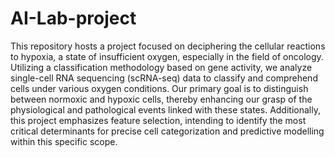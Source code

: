# AI-Lab-project
This repository hosts a project focused on deciphering the cellular reactions to hypoxia, a state of insufficient oxygen, especially in the field of oncology. Utilizing a classification methodology based on gene activity, we analyze single-cell RNA sequencing (scRNA-seq) data to classify and comprehend cells under various oxygen conditions. Our primary goal is to distinguish between normoxic and hypoxic cells, thereby enhancing our grasp of the physiological and pathological events linked with these states. Additionally, this project emphasizes feature selection, intending to identify the most critical determinants for precise cell categorization and predictive modelling within this specific scope.
